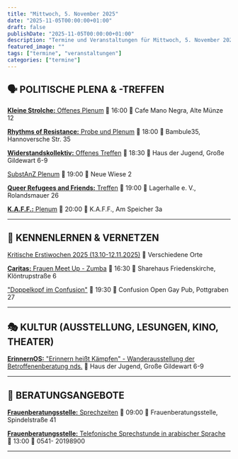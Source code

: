 ```yaml
---
title: "Mittwoch, 5. November 2025"
date: "2025-11-05T00:00:00+01:00"
draft: false
publishDate: "2025-11-05T00:00:00+01:00"
description: "Termine und Veranstaltungen für Mittwoch, 5. November 2025"
featured_image: ""
tags: ["termine", "veranstaltungen"]
categories: ["termine"]
---
```


## 🗣️ POLITISCHE PLENA & -TREFFEN

[**Kleine Strolche:** Offenes Plenum](https://www.instagram.com/kleinestrolche_linkehsg/)
📅 16:00 📍 Cafe Mano Negra, Alte Münze 12

[**Rhythms of Resistance:** Probe und Plenum](https://www.rhythms-of-resistance.org/de/about-us/who-we-are-and-what-we-do/)
📅 18:00 📍 Bambule35, Hannoversche Str. 35

[**Widerstandskollektiv:** Offenes Treffen](https://www.instagram.com/widerstandskollektiv_osna/p/DHl1B4XCEAM/?__pwa=1)
📅 18:30 📍 Haus der Jugend, Große Gildewart 6-9

[SubstAnZ Plenum](https://www.substanz-os.de/)
📅 19:00 📍 Neue Wiese 2

[**Queer Refugees and Friends:** Treffen](https://www.instagram.com/queer_refugees_osnabrueck)
📅 19:00 📍 Lagerhalle e. V., Rolandsmauer 26

[**K.A.F.F.:** Plenum](https://kaff-os.de/veranstaltungen/)
📅 20:00 📍 K.A.F.F., Am Speicher 3a

***

## 👋 KENNENLERNEN & VERNETZEN

[Kritische Erstiwochen 2025 (13.10-12.11.2025)](https://kleinestrolche.wordpress.com/wp-content/uploads/2025/10/erstiheft_148x148mm_2025_web.pdf)
📍 Verschiedene Orte

[**Caritas:** Frauen Meet Up - Zumba](https://sharehaus-friedenskirche.de/wp-content/uploads/2023/06/ZUMBA-FITNESS-CLASS-Juni-1.png)
📅 16:30 📍 Sharehaus Friedenskirche, Klöntrupstraße 6

["Doppelkopf im Confusion"](https://www.instagram.com/confusion.os/)
📅 19:30 📍 Confusion Open Gay Pub, Pottgraben 27

***

## 🎭 KULTUR (AUSSTELLUNG, LESUNGEN, KINO, THEATER)

[**ErinnernOS:** "Erinnern heißt Kämpfen" - Wanderausstellung der Betroffenenberatung nds.](https://www.instagram.com/erinnern_os/p/DPlDgd-gZqb/)
📍 Haus der Jugend, Große Gildewart 6-9

***

## 💬 BERATUNGSANGEBOTE

[**Frauenberatungsstelle:** Sprechzeiten](https://frauenberatung-os.de/kalender/)
📅 09:00 📍 Frauenberatungsstelle, Spindelstraße 41

[**Frauenberatungsstelle:** Telefonische Sprechstunde in arabischer Sprache](https://frauenberatung-os.de/)
📅 13:00 📍 0541- 20198900

***